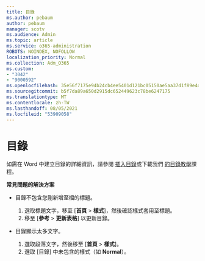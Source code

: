 ```yaml
---
title: 目錄
ms.author: pebaum
author: pebaum
manager: scotv
ms.audience: Admin
ms.topic: article
ms.service: o365-administration
ROBOTS: NOINDEX, NOFOLLOW
localization_priority: Normal
ms.collection: Adm_O365
ms.custom:
- "3042"
- "9000592"
ms.openlocfilehash: 35e56f7175e94b24cb4ee5401d121bc05150ae5aa37d1f89e4da5989a80906e5
ms.sourcegitcommit: b5f7da89a650d2915dc652449623c78be6247175
ms.translationtype: MT
ms.contentlocale: zh-TW
ms.lasthandoff: 08/05/2021
ms.locfileid: "53909058"
---
```

# <a name="table-of-contents"></a>目錄

如需在 Word 中建立目錄的詳細資訊，請參閱 [插入目錄](https://support.office.com/article/882e8564-0edb-435e-84b5-1d8552ccf0c0)或下載我們 [的目錄教學](https://go.microsoft.com/fwlink/?linkid=2065106)課程。

**常見問題的解決方案**

- 目錄不包含您剛新增至檔的標題。
  1. 選取標題文字，移至 [**首頁**  >  **樣式**]，然後確認樣式套用至標題。
  2. 移至 [**參考**  >  **更新表格**] 以更新目錄。

- 目錄顯示太多文字。 
  1. 選取段落文字，然後移至 [**首頁**  >  **樣式**]。
  2. 選取 [目錄] 中未包含的樣式（如 **Normal**）。